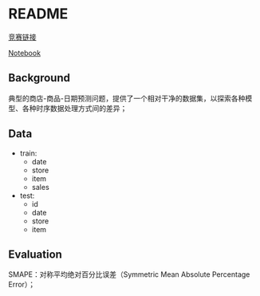 # README

[竞赛链接](https://www.kaggle.com/c/demand-forecasting-kernels-only)

[Notebook](https://www.kaggle.com/holoong9291/store-item-demand-predict)

## Background

典型的商店-商品-日期预测问题，提供了一个相对干净的数据集，以探索各种模型、各种时序数据处理方式间的差异；

## Data

- train:
    - date
    - store
    - item
    - sales
- test:
    - id
    - date
    - store
    - item

## Evaluation

SMAPE：对称平均绝对百分比误差（Symmetric Mean Absolute Percentage Error）；
